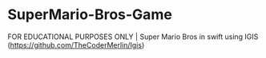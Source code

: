 # SuperMario-Bros-Game
FOR EDUCATIONAL PURPOSES ONLY | Super Mario Bros in swift using IGIS (https://github.com/TheCoderMerlin/Igis)

